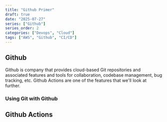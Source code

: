 ```yaml
---
title: "Github Primer"
draft: true
date: "2025-07-27"
series: ["Github"]
series_order: 2
categories: ["Devops", "Cloud"]
tags: ["AWS", "Github", "CI/CD"]
---
```


## Github

Github is company that provides cloud-based Git repositories and associated features and tools for collaboration, codebase management, bug tracking, etc. Github Actions are one of the features that we'll look at further.

### Using Git with Github

## Github Actions

### 